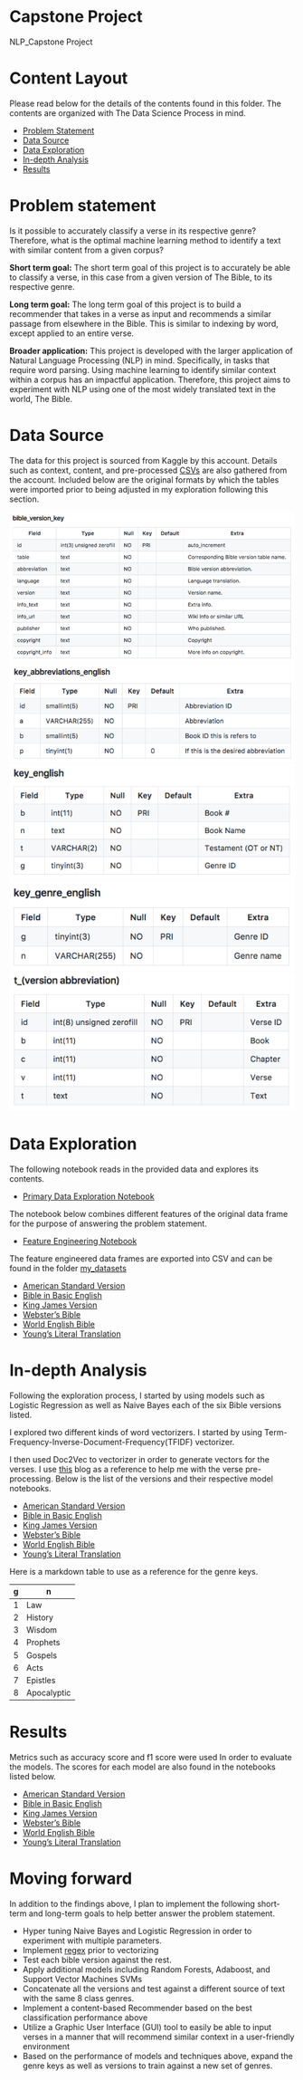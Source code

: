 # Capstone Project
NLP_Capstone Project 

 

# Content Layout 

Please read below for the details of the contents found in this folder. The contents are organized with The Data Science Process in mind.  

- [Problem Statement](#problem-statement)
- [Data Source](#data-source)
- [Data Exploration](#data-exploration)
- [In-depth Analysis](#in-depth-analysis)
- [Results](#results)


# Problem statement 

Is it possible to accurately classify a verse in its respective genre? Therefore, what is the optimal machine learning method to identify a text with similar content from a given corpus? 


**Short term goal:** The short term goal of this project is to accurately be able to classify a verse,  in this case from a given version of The Bible,  to its respective genre. 

**Long term goal:** The long term goal of this project is to build a recommender that takes in a verse as input and recommends a similar passage from elsewhere in the Bible. This is similar to indexing by word, except applied to an entire verse.  

**Broader application:** This project is developed with the larger application of Natural Language Processing (NLP) in mind. Specifically, in tasks that require word parsing. Using machine learning to identify similar context within a corpus has an impactful application. Therefore, this project aims to experiment with NLP using one of the most widely translated text in the world, The Bible. 


# Data Source

The data for this project is sourced from Kaggle by this account. Details such as context, content, and pre-processed [CSVs](datasets/) are also gathered from the account. Included below are the original formats by which the tables were imported prior to being adjusted in my exploration following this section. 


![Data Dictionary for Bible Versions](images/bible_version_keys.png)
![Bible Version Keys](images/key_abbreviations_english.png)
![Key Feature Keys](images/key_english.png)
![Genre Keys](images/key_genre.png)
![Version Abbreviation Keys](images/t_version_abbreviations.png)


# Data Exploration 

The following notebook reads in the provided data and explores its contents. 
- [Primary Data Exploration Notebook](./1.0_eda_initial_exploration.ipynb)

The notebook below combines different features of the original data frame for the purpose of answering the problem statement. 
- [Feature Engineering Notebook](./2.1_preprocessing_feature_engineering.ipynb)

The feature engineered data frames are exported into CSV and can be found in the folder [my_datasets](my_datasets/)

- [American Standard Version](./my_datasets/asv.genre_text.csv)
- [Bible in Basic English](./my_datasets/bbe.genre_text.csv)
- [King James Version](./my_datasets/kjv.genre_text.csv)
- [Webster’s Bible](./my_datasets/wbt.genre_text.csv)
- [World English Bible](./my_datasets/web.genre_text.csv)
- [Young’s Literal Translation](./my_datasets/ylt.genre_text.csv)


# In-depth Analysis 

Following the exploration process, I started by using models such as Logistic Regression as well as Naive Bayes each of the six Bible versions listed. 

I explored two different kinds of word vectorizers. I started by using Term-Frequency-Inverse-Document-Frequency(TFIDF) vectorizer. 

I then used Doc2Vec to vectorizer in order to generate vectors for the verses. I use [this](https://towardsdatascience.com/multi-class-text-classification-with-doc2vec-logistic-regression-9da9947b43f4) blog as a reference to help me with the verse pre-processing. Below is the list of the versions and their respective model notebooks. 


- [American Standard Version](/3.1_modeling_asv_text.ipynb)
- [Bible in Basic English](/3.2_modeling_bbe_text.ipynb)
- [King James Version](/3.0_modeling_kjv_text.ipynb)
- [Webster’s Bible](/3.3_modeling_wbt_text.ipynb)
- [World English Bible](/3.4_modeling_web_text.ipynb)
- [Young’s Literal Translation](/3.5_modeling_ylt_text.ipynb)

Here is a markdown table to use as a reference for the genre keys. 

| g     | n               |
|---    |-------------    |
| 1     | Law             |
| 2     | History         |
| 3     | Wisdom          |
| 4     | Prophets        |
| 5     | Gospels         |
| 6     | Acts            |
| 7     | Epistles        |
| 8     | Apocalyptic     |


# Results 

Metrics such as accuracy score and f1 score were used In order to evaluate the models. The scores for each model are also found in the notebooks listed below. 

- [American Standard Version](/3.1_modeling_asv_text.ipynb)
- [Bible in Basic English](/3.2_modeling_bbe_text.ipynb)
- [King James Version](/3.0_modeling_kjv_text.ipynb)
- [Webster’s Bible](/3.3_modeling_wbt_text.ipynb)
- [World English Bible](/3.4_modeling_web_text.ipynb)
- [Young’s Literal Translation](/3.5_modeling_ylt_text.ipynb)




# Moving forward 

In addition to the findings above, I plan to implement the following short-term and long-term goals to help better answer the problem statement. 

- Hyper tuning Naive Bayes and Logistic Regression in order to experiment with multiple parameters. 
- Implement [regex](https://www.rexegg.com/regex-quickstart.html) prior to vectorizing 
- Test each bible version against the rest. 
- Apply additional models including Random Forests, Adaboost, and Support Vector Machines SVMs
- Concatenate all the versions and test against a different source of text with the same 8 class genres.
- Implement a  content-based Recommender based on the best classification performance above 
- Utilize a Graphic User Interface (GUI) tool to easily be able to input verses in a manner that will  recommend similar context in a user-friendly environment 
- Based on the performance of models and techniques above, expand the genre keys as well as versions to train against a new set of genres. 
